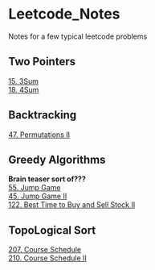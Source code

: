 # Leetcode_Notes
Notes for a few typical leetcode problems

## Two Pointers ##
[15. 3Sum](/src/15.md)  
[18. 4Sum](/src/18.md)

## Backtracking
[47. Permutations II](/src/47.md)  

## Greedy Algorithms
**Brain teaser sort of???**  
[55. Jump Game](/src/55.md)  
[45. Jump Game II](/src/45.md)  
[122. Best Time to Buy and Sell Stock II](/src/122.md)

## TopoLogical Sort
[207. Course Schedule](/src/207.md)  
[210. Course Schedule II](/src/210.md)
